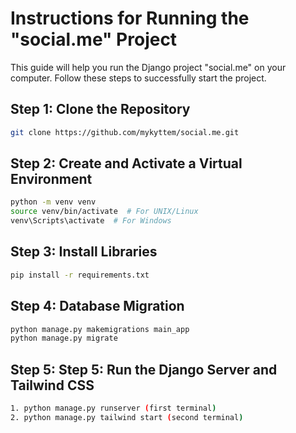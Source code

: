 # Instructions for Running the "social.me" Project

This guide will help you run the Django project "social.me" on your computer. Follow these steps to successfully start the project.

## Step 1: Clone the Repository

```bash
git clone https://github.com/mykyttem/social.me.git
```

## Step 2: Create and Activate a Virtual Environment

```bash
python -m venv venv
source venv/bin/activate  # For UNIX/Linux
venv\Scripts\activate  # For Windows
```

## Step 3: Install Libraries

```bash
pip install -r requirements.txt
```

## Step 4: Database Migration

```bash
python manage.py makemigrations main_app
python manage.py migrate
```

## Step 5: Step 5: Run the Django Server and Tailwind CSS

```bash
1. python manage.py runserver (first terminal)
2. python manage.py tailwind start (second terminal)
```